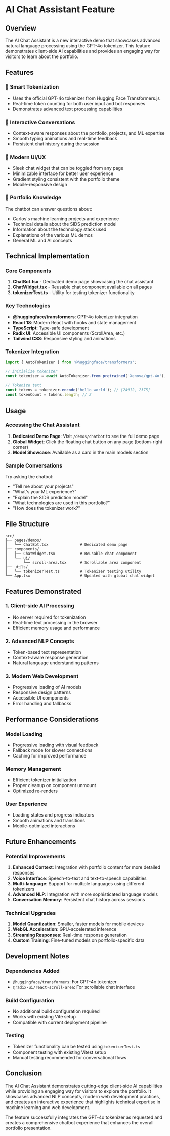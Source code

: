# AI Chat Assistant Feature

## Overview

The AI Chat Assistant is a new interactive demo that showcases advanced natural language processing using the GPT-4o tokenizer. This feature demonstrates client-side AI capabilities and provides an engaging way for visitors to learn about the portfolio.

## Features

### 🤖 Smart Tokenization
- Uses the official GPT-4o tokenizer from Hugging Face Transformers.js
- Real-time token counting for both user input and bot responses
- Demonstrates advanced text processing capabilities

### 💬 Interactive Conversations
- Context-aware responses about the portfolio, projects, and ML expertise
- Smooth typing animations and real-time feedback
- Persistent chat history during the session

### 🎨 Modern UI/UX
- Sleek chat widget that can be toggled from any page
- Minimizable interface for better user experience
- Gradient styling consistent with the portfolio theme
- Mobile-responsive design

### 🧠 Portfolio Knowledge
The chatbot can answer questions about:
- Carlos's machine learning projects and experience
- Technical details about the SIDS prediction model
- Information about the technology stack used
- Explanations of the various ML demos
- General ML and AI concepts

## Technical Implementation

### Core Components

1. **ChatBot.tsx** - Dedicated demo page showcasing the chat assistant
2. **ChatWidget.tsx** - Reusable chat component available on all pages
3. **tokenizerTest.ts** - Utility for testing tokenizer functionality

### Key Technologies

- **@huggingface/transformers**: GPT-4o tokenizer integration
- **React 18**: Modern React with hooks and state management
- **TypeScript**: Type-safe development
- **Radix UI**: Accessible UI components (ScrollArea, etc.)
- **Tailwind CSS**: Responsive styling and animations

### Tokenizer Integration

```typescript
import { AutoTokenizer } from '@huggingface/transformers';

// Initialize tokenizer
const tokenizer = await AutoTokenizer.from_pretrained('Xenova/gpt-4o');

// Tokenize text
const tokens = tokenizer.encode('hello world'); // [24912, 2375]
const tokenCount = tokens.length; // 2
```

## Usage

### Accessing the Chat Assistant

1. **Dedicated Demo Page**: Visit `/demos/chatbot` to see the full demo page
2. **Global Widget**: Click the floating chat button on any page (bottom-right corner)
3. **Model Showcase**: Available as a card in the main models section

### Sample Conversations

Try asking the chatbot:
- "Tell me about your projects"
- "What's your ML experience?"
- "Explain the SIDS prediction model"
- "What technologies are used in this portfolio?"
- "How does the tokenizer work?"

## File Structure

```
src/
├── pages/demos/
│   └── ChatBot.tsx              # Dedicated demo page
├── components/
│   ├── ChatWidget.tsx           # Reusable chat component
│   └── ui/
│       └── scroll-area.tsx      # Scrollable area component
├── utils/
│   └── tokenizerTest.ts         # Tokenizer testing utility
└── App.tsx                      # Updated with global chat widget
```

## Features Demonstrated

### 1. Client-side AI Processing
- No server required for tokenization
- Real-time text processing in the browser
- Efficient memory usage and performance

### 2. Advanced NLP Concepts
- Token-based text representation
- Context-aware response generation
- Natural language understanding patterns

### 3. Modern Web Development
- Progressive loading of AI models
- Responsive design patterns
- Accessible UI components
- Error handling and fallbacks

## Performance Considerations

### Model Loading
- Progressive loading with visual feedback
- Fallback mode for slower connections
- Caching for improved performance

### Memory Management
- Efficient tokenizer initialization
- Proper cleanup on component unmount
- Optimized re-renders

### User Experience
- Loading states and progress indicators
- Smooth animations and transitions
- Mobile-optimized interactions

## Future Enhancements

### Potential Improvements
1. **Enhanced Context**: Integration with portfolio content for more detailed responses
2. **Voice Interface**: Speech-to-text and text-to-speech capabilities
3. **Multi-language**: Support for multiple languages using different tokenizers
4. **Advanced NLP**: Integration with more sophisticated language models
5. **Conversation Memory**: Persistent chat history across sessions

### Technical Upgrades
1. **Model Quantization**: Smaller, faster models for mobile devices
2. **WebGL Acceleration**: GPU-accelerated inference
3. **Streaming Responses**: Real-time response generation
4. **Custom Training**: Fine-tuned models on portfolio-specific data

## Development Notes

### Dependencies Added
- `@huggingface/transformers`: For GPT-4o tokenizer
- `@radix-ui/react-scroll-area`: For scrollable chat interface

### Build Configuration
- No additional build configuration required
- Works with existing Vite setup
- Compatible with current deployment pipeline

### Testing
- Tokenizer functionality can be tested using `tokenizerTest.ts`
- Component testing with existing Vitest setup
- Manual testing recommended for conversational flows

## Conclusion

The AI Chat Assistant demonstrates cutting-edge client-side AI capabilities while providing an engaging way for visitors to explore the portfolio. It showcases advanced NLP concepts, modern web development practices, and creates an interactive experience that highlights technical expertise in machine learning and web development.

The feature successfully integrates the GPT-4o tokenizer as requested and creates a comprehensive chatbot experience that enhances the overall portfolio presentation.